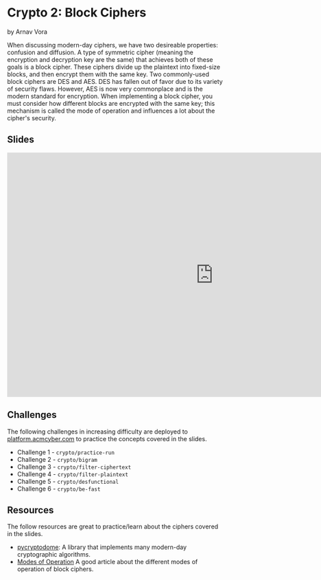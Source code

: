 # Crypto 2: Block Ciphers
by Arnav Vora

When discussing modern-day ciphers, we have two desireable properties: confusion and diffusion. A type of symmetric cipher (meaning the encryption and decryption key are the same) that achieves both of these goals is a block cipher. These ciphers divide up the plaintext into fixed-size blocks, and then encrypt them with the same key. Two commonly-used block ciphers are DES and AES. DES has fallen out of favor due to its variety of security flaws. However, AES is now very commonplace and is the modern standard for encryption. When implementing a block cipher, you must consider how different blocks are encrypted with the same key; this mechanism is called the mode of operation and influences a lot about the cipher's security. 

## Slides
<iframe src="https://docs.google.com/presentation/d/e/2PACX-1vQPVkjkeT7_I97x8pkGxW7u0exk9HptU_Nf1WjZ4ZHMEA6lnKMdvz0QgTOOsuEZyhTjVqDQSnMi4m9T/embed?start=false&loop=false&delayms=3000" frameborder="0" width="960" height="569" allowfullscreen="true" mozallowfullscreen="true" webkitallowfullscreen="true"></iframe>

## Challenges
The following challenges in increasing difficulty are deployed to [platform.acmcyber.com](https://platform.acmcyber.com) to practice the concepts covered in the slides.
- Challenge 1 - `crypto/practice-run`
- Challenge 2 - `crypto/bigram`
- Challenge 3 - `crypto/filter-ciphertext`
- Challenge 4 - `crypto/filter-plaintext`
- Challenge 5 - `crypto/desfunctional`
- Challenge 6 - `crypto/be-fast`

## Resources
The follow resources are great to practice/learn about the ciphers covered in the slides.
- [pycryptodome](https://pypi.org/project/pycryptodome/): A library that implements many modern-day cryptographic algorithms.
- [Modes of Operation](https://en.wikipedia.org/wiki/Block_cipher_mode_of_operation) A good article about the different modes of operation of block ciphers.
